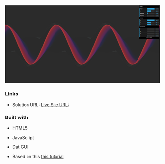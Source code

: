 ![](./screen.png)


### Links

- Solution URL: [Live Site URL:](sinewavebilska.netlify.app)



### Built with

- HTML5
- JavaScript
- Dat GUI


- Based on this [this tutorial](https://www.youtube.com/watch?v=VNmTubIDZOY)

